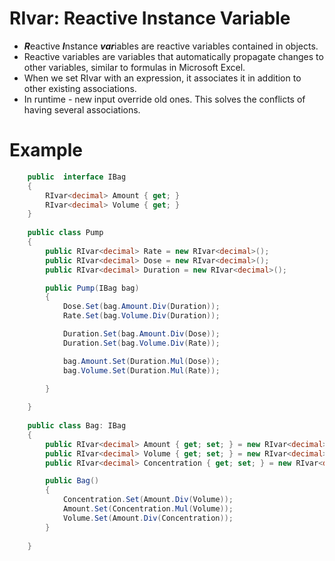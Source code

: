 # RIvar: Reactive Instance Variable

- ***R***eactive ***I***nstance ***var***iables are reactive variables contained in objects.
- Reactive variables are variables that automatically propagate changes to other variables, similar to formulas in Microsoft Excel.
- When we set RIvar with an expression, it associates it in addition to other existing associations.
- In runtime - new input override old ones. This solves the conflicts of having several associations.

# Example

```C#
    public  interface IBag
    {
        RIvar<decimal> Amount { get; }
        RIvar<decimal> Volume { get; }
    }
    
    public class Pump
    {
        public RIvar<decimal> Rate = new RIvar<decimal>();
        public RIvar<decimal> Dose = new RIvar<decimal>();
        public RIvar<decimal> Duration = new RIvar<decimal>();

        public Pump(IBag bag)
        {
            Dose.Set(bag.Amount.Div(Duration));
            Rate.Set(bag.Volume.Div(Duration));

            Duration.Set(bag.Amount.Div(Dose));
            Duration.Set(bag.Volume.Div(Rate));

            bag.Amount.Set(Duration.Mul(Dose));
            bag.Volume.Set(Duration.Mul(Rate));

        }
 
    }
    
    public class Bag: IBag
    {
        public RIvar<decimal> Amount { get; set; } = new RIvar<decimal>();
        public RIvar<decimal> Volume { get; set; } = new RIvar<decimal>();
        public RIvar<decimal> Concentration { get; set; } = new RIvar<decimal>();

        public Bag()
        {
            Concentration.Set(Amount.Div(Volume));
            Amount.Set(Concentration.Mul(Volume));
            Volume.Set(Amount.Div(Concentration));
        }
      
    }


```











